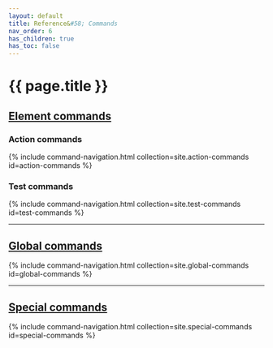 ```yaml
---
layout: default
title: Reference&#58; Commands
nav_order: 6
has_children: true
has_toc: false
---
```


# {{ page.title }}

## [Element commands](./commands/element-commands)


### Action commands
{% include command-navigation.html collection=site.action-commands id=action-commands %}

### Test commands
{% include command-navigation.html collection=site.test-commands id=test-commands %}

---

## [Global commands](./commands/global-commands)
{% include command-navigation.html collection=site.global-commands id=global-commands %}

---

## [Special commands](./commands/special-commands)
{% include command-navigation.html collection=site.special-commands id=special-commands %}
